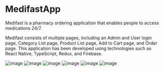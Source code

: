 # MedifastApp
Medifast is a pharmacy ordering application that enables people to access medications 24/7.

Medifast consists of multiple pages, including an Admin and User login page, Category List page,
Product List page, Add to Cart page, and Order page. This application has been developed using 
technologies such as React Native, TypeScript, Redux, and Firebase.


![image](https://github.com/erencsknn/MedifastApp/assets/111982944/33865aed-830c-4521-8fae-e666459feb63)
![image](https://github.com/erencsknn/MedifastApp/assets/111982944/928ea5fc-a186-4151-803c-cb56bfa167e2)
![image](https://github.com/erencsknn/MedifastApp/assets/111982944/085867d7-c992-415a-b9c4-fd25087ee1c5)
![image](https://github.com/erencsknn/MedifastApp/assets/111982944/62a65301-11c7-4be2-8f8a-eaf8002cd2f9)
![image](https://github.com/erencsknn/MedifastApp/assets/111982944/e4ebb542-b7d2-4173-971d-208d282dc5d9)
![image](https://github.com/erencsknn/MedifastApp/assets/111982944/d6578cda-2fff-40de-946c-4cfcca70dfff)




